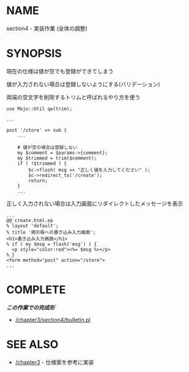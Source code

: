 # NAME

section4 - 実装作業 (全体の調整)

# SYNOPSIS

現在の仕様は値が空でも登録ができてしまう

値が入力されない場合は登録しないようにする(バリデーション)

両端の空文字を削除するトリムと呼ばれるやり方を使う

```
use Mojo::Util qw(trim);

...

post '/store' => sub {
    ...

    # 値が空の場合は登録しない
    my $comment = $params->{comment};
    my $trimmed = trim($comment);
    if ( !$trimmed ) {
        $c->flash( msg => "正しく値を入力してください" );
        $c->redirect_to('/create');
        return;
    }
    ...

```

正しく入力されない場合は入力画面にリダイレクトしたメッセージを表示

```
...
@@ create.html.ep
% layout 'default';
% title '掲示板への書き込み入力画面';
<h1>書き込み入力画面</h1>
% if ( my $msg = flash('msg') ) {
  <p style="color:red"><%= $msg %></p>
% }
<form method="post" action="/store">
...
```

# COMPLETE

___この作業での完成形___

- [/chapter3/section4/bulletin.pl](/chapter3/section4/bulletin.pl)

# SEE ALSO

- [/chapter3](/chapter3) - 仕様案を参考に実装
